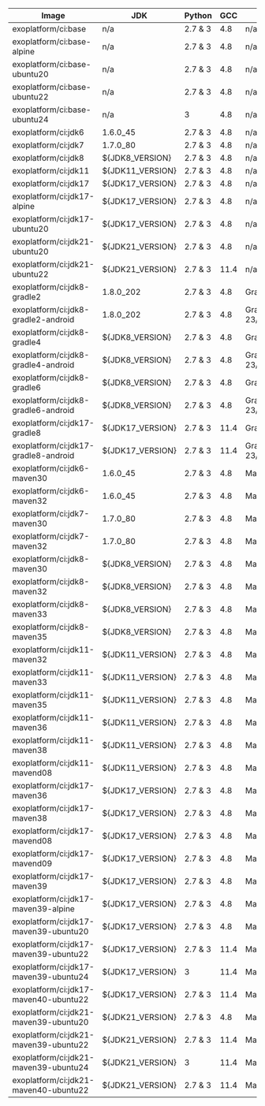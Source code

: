 | Image                                 | JDK       | Python  | GCC  | Build tool                                   | Tests                                                     |
|---------------------------------------|-----------|---------|------|----------------------------------------------|-----------------------------------------------------------|
| exoplatform/ci:base                   | n/a       | 2.7 & 3 | 4.8  | n/a                                          | [goss.yaml](base/tests/goss.yaml)                         |
| exoplatform/ci:base-alpine            | n/a       | 2.7 & 3 | 4.8  | n/a                                          | [goss.yaml](base-alpine/tests/goss.yaml)                  |
| exoplatform/ci:base-ubuntu20          | n/a       | 2.7 & 3 | 4.8  | n/a                                          | [goss.yaml](base-ubuntu20/tests/goss.yaml)                |
| exoplatform/ci:base-ubuntu22          | n/a       | 2.7 & 3 | 4.8  | n/a                                          | [goss.yaml](base-ubuntu22/tests/goss.yaml)                |
| exoplatform/ci:base-ubuntu24          | n/a       | 3       | 4.8  | n/a                                          | [goss.yaml](base-ubuntu24/tests/goss.yaml)                |
| exoplatform/ci:jdk6                   | 1.6.0_45  | 2.7 & 3 | 4.8  | n/a                                          | [goss.yaml](jdk/jdk6/tests/goss.yaml)                     |
| exoplatform/ci:jdk7                   | 1.7.0_80  | 2.7 & 3 | 4.8  | n/a                                          | [goss.yaml](jdk/jdk7/tests/goss.yaml)                     |
| exoplatform/ci:jdk8                   | ${JDK8_VERSION}     | 2.7 & 3 | 4.8  | n/a                                          | [goss.yaml](jdk/jdk8/tests/goss.yaml)                     |
| exoplatform/ci:jdk11                  | ${JDK11_VERSION}        | 2.7 & 3 | 4.8  | n/a                                          | [goss.yaml](jdk/jdk11/tests/goss.yaml)                    |
| exoplatform/ci:jdk17                  | ${JDK17_VERSION}        | 2.7 & 3 | 4.8  | n/a                                          | [goss.yaml](jdk/jdk17/tests/goss.yaml)                    |
| exoplatform/ci:jdk17-alpine           | ${JDK17_VERSION}        | 2.7 & 3 | 4.8  | n/a                                          | [goss.yaml](jdk/jdk17-alpine/tests/goss.yaml)             |
| exoplatform/ci:jdk17-ubuntu20         | ${JDK17_VERSION}        | 2.7 & 3 | 4.8  | n/a                                          | [goss.yaml](jdk/jdk17-ubuntu20/tests/goss.yaml)           |
| exoplatform/ci:jdk21-ubuntu20         | ${JDK21_VERSION}        | 2.7 & 3 | 4.8  | n/a                                          | [goss.yaml](jdk/${JDK21_VERSION}-ubuntu20/tests/goss.yaml)              |
| exoplatform/ci:jdk21-ubuntu22         | ${JDK21_VERSION}        | 2.7 & 3 | 11.4 | n/a                                          | [goss.yaml](jdk/${JDK21_VERSION}-ubuntu22/tests/goss.yaml)              |
| exoplatform/ci:jdk8-gradle2           | 1.8.0_202 | 2.7 & 3 | 4.8  | Gradle 2.14                                  | [goss.yaml](jdk/jdk8-gradle2/tests/goss.yaml)             |
| exoplatform/ci:jdk8-gradle2-android   | 1.8.0_202 | 2.7 & 3 | 4.8  | Gradle 2.14 / Android 23/24                  | [goss.yaml](gradle/jdk8-gradle2-android/tests/goss.yaml)  |
| exoplatform/ci:jdk8-gradle4           | ${JDK8_VERSION}     | 2.7 & 3 | 4.8  | Gradle 4.1                                   | [goss.yaml](jdk/jdk8-gradle4/tests/goss.yaml)             |
| exoplatform/ci:jdk8-gradle4-android   | ${JDK8_VERSION}     | 2.7 & 3 | 4.8  | Gradle 4.1 / Android 23/24/25/26/27          | [goss.yaml](gradle/jdk8-gradle4-android/tests/goss.yaml)  |
| exoplatform/ci:jdk8-gradle6           | ${JDK8_VERSION}     | 2.7 & 3 | 4.8  | Gradle 6.1                                   | [goss.yaml](jdk/jdk8-gradle6/tests/goss.yaml)             |
| exoplatform/ci:jdk8-gradle6-android   | ${JDK8_VERSION}     | 2.7 & 3 | 4.8  | Gradle 6.1 / Android 23/24/25/26/27          | [goss.yaml](gradle/jdk8-gradle6-android/tests/goss.yaml)  |
| exoplatform/ci:jdk17-gradle8          | ${JDK17_VERSION}        | 2.7 & 3 | 11.4 | Gradle 8.7                                   | [goss.yaml](jdk/jdk17-gradle8/tests/goss.yaml)            |
| exoplatform/ci:jdk17-gradle8-android  | ${JDK17_VERSION}        | 2.7 & 3 | 11.4 | Gradle 8.7 / Android 23/24/25/26/27/28/29/33 | [goss.yaml](gradle/jdk17-gradle8-android/tests/goss.yaml) |
| exoplatform/ci:jdk6-maven30           | 1.6.0_45  | 2.7 & 3 | 4.8  | Maven 3.0.5                                  | [goss.yaml](maven/jdk6-maven30/tests/goss.yaml)           |
| exoplatform/ci:jdk6-maven32           | 1.6.0_45  | 2.7 & 3 | 4.8  | Maven 3.2.5                                  | [goss.yaml](maven/jdk6-maven32/tests/goss.yaml)           |
| exoplatform/ci:jdk7-maven30           | 1.7.0_80  | 2.7 & 3 | 4.8  | Maven 3.0.5                                  | [goss.yaml](maven/jdk7-maven30/tests/goss.yaml)           |
| exoplatform/ci:jdk7-maven32           | 1.7.0_80  | 2.7 & 3 | 4.8  | Maven 3.2.5                                  | [goss.yaml](maven/jdk7-maven32/tests/goss.yaml)           |
| exoplatform/ci:jdk8-maven30           | ${JDK8_VERSION}     | 2.7 & 3 | 4.8  | Maven 3.0.5                                  | [goss.yaml](maven/jdk8-maven30/tests/goss.yaml)           |
| exoplatform/ci:jdk8-maven32           | ${JDK8_VERSION}     | 2.7 & 3 | 4.8  | Maven 3.2.5                                  | [goss.yaml](maven/jdk8-maven32/tests/goss.yaml)           |
| exoplatform/ci:jdk8-maven33           | ${JDK8_VERSION}     | 2.7 & 3 | 4.8  | Maven 3.3.9                                  | [goss.yaml](maven/jdk8-maven33/tests/goss.yaml)           |
| exoplatform/ci:jdk8-maven35           | ${JDK8_VERSION}     | 2.7 & 3 | 4.8  | Maven 3.5.4                                  | [goss.yaml](maven/jdk8-maven35/tests/goss.yaml)           |
| exoplatform/ci:jdk11-maven32          | ${JDK11_VERSION}        | 2.7 & 3 | 4.8  | Maven 3.2.5                                  | [goss.yaml](maven/jdk11-maven32/tests/goss.yaml)          |
| exoplatform/ci:jdk11-maven33          | ${JDK11_VERSION}        | 2.7 & 3 | 4.8  | Maven 3.3.9                                  | [goss.yaml](maven/jdk11-maven33/tests/goss.yaml)          |
| exoplatform/ci:jdk11-maven35          | ${JDK11_VERSION}        | 2.7 & 3 | 4.8  | Maven 3.5.4                                  | [goss.yaml](maven/jdk11-maven35/tests/goss.yaml)          |
| exoplatform/ci:jdk11-maven36          | ${JDK11_VERSION}        | 2.7 & 3 | 4.8  | Maven 3.6.3                                  | [goss.yaml](maven/jdk11-maven36/tests/goss.yaml)          |
| exoplatform/ci:jdk11-maven38          | ${JDK11_VERSION}        | 2.7 & 3 | 4.8  | Maven 3.8.8                                  | [goss.yaml](maven/jdk11-maven38/tests/goss.yaml)          |
| exoplatform/ci:jdk11-mavend08         | ${JDK11_VERSION}        | 2.7 & 3 | 4.8  | Mavend 0.8.2                                 | [goss.yaml](mavend/jdk11-mavend08/tests/goss.yaml)        |
| exoplatform/ci:jdk17-maven36          | ${JDK17_VERSION}        | 2.7 & 3 | 4.8  | Maven 3.6.3                                  | [goss.yaml](maven/jdk17-maven36/tests/goss.yaml)          |
| exoplatform/ci:jdk17-maven38          | ${JDK17_VERSION}        | 2.7 & 3 | 4.8  | Maven 3.8.8                                  | [goss.yaml](maven/jdk17-maven38/tests/goss.yaml)          |
| exoplatform/ci:jdk17-mavend08         | ${JDK17_VERSION}        | 2.7 & 3 | 4.8  | Mavend 0.8.2                                 | [goss.yaml](mavend/jdk17-mavend08/tests/goss.yaml)        |
| exoplatform/ci:jdk17-mavend09         | ${JDK17_VERSION}        | 2.7 & 3 | 4.8  | Mavend 0.9.0                                 | [goss.yaml](mavend/jdk17-mavend09/tests/goss.yaml)        |
| exoplatform/ci:jdk17-maven39          | ${JDK17_VERSION}        | 2.7 & 3 | 4.8  | Maven 3.9.9                                  | [goss.yaml](maven/jdk17-maven39/tests/goss.yaml)          |
| exoplatform/ci:jdk17-maven39-alpine   | ${JDK17_VERSION}        | 2.7 & 3 | 4.8  | Maven 3.9.9                                  | [goss.yaml](maven/jdk17-maven39-alpine/tests/goss.yaml)   |
| exoplatform/ci:jdk17-maven39-ubuntu20 | ${JDK17_VERSION}        | 2.7 & 3 | 4.8  | Maven 3.9.9                                  | [goss.yaml](maven/jdk17-maven39-ubuntu20/tests/goss.yaml) |
| exoplatform/ci:jdk17-maven39-ubuntu22 | ${JDK17_VERSION}        | 2.7 & 3 | 11.4 | Maven 3.9.9                                  | [goss.yaml](maven/jdk17-maven39-ubuntu22/tests/goss.yaml) |
| exoplatform/ci:jdk17-maven39-ubuntu24 | ${JDK17_VERSION}        | 3       | 11.4 | Maven 3.9.9                                  | [goss.yaml](maven/jdk17-maven39-ubuntu24/tests/goss.yaml) |
| exoplatform/ci:jdk17-maven40-ubuntu22 | ${JDK17_VERSION}        | 2.7 & 3 | 11.4 | Maven 4.0.0 (beta)                           | [goss.yaml](maven/jdk17-maven40-ubuntu22/tests/goss.yaml) |
| exoplatform/ci:jdk21-maven39-ubuntu20 | ${JDK21_VERSION}        | 2.7 & 3 | 4.8  | Maven 3.9.9                                  | [goss.yaml](maven/jdk21-maven39-ubuntu20/tests/goss.yaml) |
| exoplatform/ci:jdk21-maven39-ubuntu22 | ${JDK21_VERSION}        | 2.7 & 3 | 11.4 | Maven 3.9.9                                  | [goss.yaml](maven/jdk21-maven39-ubuntu22/tests/goss.yaml) |
| exoplatform/ci:jdk21-maven39-ubuntu24 | ${JDK21_VERSION}        | 3       | 11.4 | Maven 3.9.9                                  | [goss.yaml](maven/jdk21-maven39-ubuntu24/tests/goss.yaml) |
| exoplatform/ci:jdk21-maven40-ubuntu22 | ${JDK21_VERSION}        | 2.7 & 3 | 11.4 | Maven 4.0.0 (beta)                           | [goss.yaml](maven/jdk21-maven40-ubuntu22/tests/goss.yaml) |
